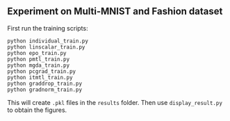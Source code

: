 ## Experiment on Multi-MNIST and Fashion dataset

First run the training scripts:
```
python individual_train.py
python linscalar_train.py
python epo_train.py
python pmtl_train.py
python mgda_train.py
python pcgrad_train.py
python itmtl_train.py
python graddrop_train.py
python gradnorm_train.py
```

This will create `.pkl` files in the `results` folder. Then use `display_result.py` to obtain the figures.
